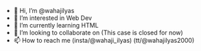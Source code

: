 - 👋 Hi, I’m @wahajilyas
- 👀 I’m interested in Web Dev
- 🌱 I’m currently learning HTML
- 💞️ I’m looking to collaborate on (This case is closed for now)
- 📫 How to reach me (insta/@wahaji_ilyas) (tt/@wahajilyas2000)

<!---
Wahajilyas/Wahajilyas is a ✨ special ✨ repository because its `README.md` (this file) appears on your GitHub profile.
You can click the Preview link to take a look at your changes.
--->
